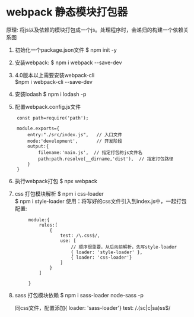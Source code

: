 # webpack 静态模块打包器

原理: 将js以及依赖的模块打包成一个js。处理程序时，会递归的构建一个依赖关系图

1. 初始化一个package.json文件  $ npm init -y

2. 安装webpack: $ npm i webpack --save-dev

3. 4.0版本以上需要安装webpack-cli  
   $npm i webpack-cli --save-dev

4. 安装lodash  $ npm i lodash -p

5. 配置webpack.config.js文件

```
    const path=require('path');

    module.exports={
        entry:"./src/index.js",   // 入口文件
        mode:'development',       // 开发阶段
        output:{
            filename:'main.js',  // 指定打包的js文件名
            path:path.resolve(__dirname,'dist'),  // 指定打包路径
        }
    }
```

6. 执行webpack打包 $ npx webpack

7. css 打包模块解析
   $ npm i css-loader  
   $ npm i style-loader
   使用：将写好的css文件引入到index.js中，一起打包
   配置:
   ```
        module:{
            rules:[
                {
                    test: /\.css$/,
                    use: [
                        // 顺序很重要，从后向前解析，先写style-loader
                        { loader: 'style-loader' },
                        { loader: 'css-loader'}
                    ]
                }
            ]

        }
   ```

8. sass 打包模块依赖
   $ npm i sass-loader node-sass -p

   同css文件，配置添加{ loader: 'sass-loader'}
   test: /\.(sc|c|sa)ss$/
